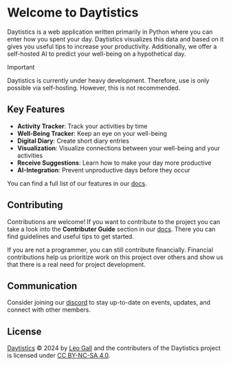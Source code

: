 # Welcome to Daytistics

Daytistics is a web application written primarily in Python where you can enter how you spent your day. Daytistics visualizes this data and based on it gives you useful tips to increase your productivity. Additionally, we offer a self-hosted AI to predict your well-being on a hypothetical day.

> [!IMPORTANT]
> Daytistics is currently under heavy development. Therefore, use is only possible via self-hosting. However, this is not recommended.

## Key Features

- **Activity Tracker**: Track your activities by time
- **Well-Being Tracker**: Keep an eye on your well-being
- **Digital Diary**: Create short diary entries
- **Visualization**: Visualize connections between your well-being and your activities
- **Receive Suggestions**: Learn how to make your day more productive
- **AI-Integration**: Prevent unproductive days before they occur

You can find a full list of our features in our [docs](http://docs.daytistics.com).

## Contributing

Contributions are welcome! If you want to contribute to the project you can take a look into the **Contributer Guide** section in our [docs](http://docs.daytistics.com). There you can find guidelines and useful tips to get started.

If you are not a programmer, you can still contribute financially. Financial contributions help us prioritize work on this project over others and show us that there is a real need for project development.

## Communication

Consider joining our [discord](https://discord.gg/GTV7XnPb) to stay up-to-date on events, updates, and connect with other members.

## License

 <p xmlns:cc="http://creativecommons.org/ns#" xmlns:dct="http://purl.org/dc/terms/"><a property="dct:title" rel="cc:attributionURL" href="https://daytistics.com">Daytistics</a> &copy; 2024 by <a rel="cc:attributionURL dct:creator" property="cc:attributionName" href="https://hopeware.de">Leo Gall</a> and the contributers of the Daytistics project is licensed under <a href="https://creativecommons.org/licenses/by-nc-sa/4.0/?ref=chooser-v1" target="_blank" rel="license noopener noreferrer" style="display:inline-block;">CC BY-NC-SA 4.0</a>.</p>
